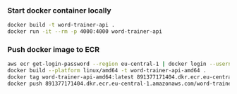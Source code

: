 ### Start docker container locally

```bash
docker build -t word-trainer-api .
docker run -it --rm -p 4000:4000 word-trainer-api
```

### Push docker image to ECR

```bash
aws ecr get-login-password --region eu-central-1 | docker login --username AWS --password-stdin 891377171404.dkr.ecr.eu-central-1.amazonaws.com
docker build --platform linux/amd64 -t word-trainer-api-amd64 .
docker tag word-trainer-api-amd64:latest 891377171404.dkr.ecr.eu-central-1.amazonaws.com/word-trainer-api-amd64:latest
docker push 891377171404.dkr.ecr.eu-central-1.amazonaws.com/word-trainer-api-amd64:latest
```
